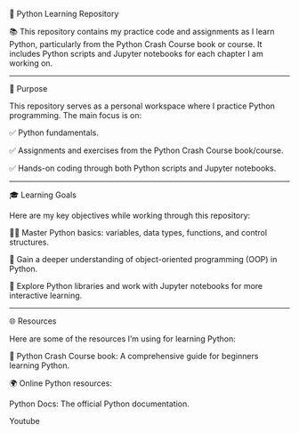 

🐍 Python Learning Repository

📚 This repository contains my practice code and assignments as I learn Python, particularly from the Python Crash Course book or course. It includes Python scripts and Jupyter notebooks for each chapter I am working on.


---

🎯 Purpose

This repository serves as a personal workspace where I practice Python programming. The main focus is on:

✅ Python fundamentals.

✅ Assignments and exercises from the Python Crash Course book/course.

✅ Hands-on coding through both Python scripts and Jupyter notebooks.



---

🎓 Learning Goals

Here are my key objectives while working through this repository:

🧑‍💻 Master Python basics: variables, data types, functions, and control structures.

🚀 Gain a deeper understanding of object-oriented programming (OOP) in Python.

🧠 Explore Python libraries and work with Jupyter notebooks for more interactive learning.



---

🌐 Resources

Here are some of the resources I’m using for learning Python:

📘 Python Crash Course book: A comprehensive guide for beginners learning Python.

🌍 Online Python resources:

Python Docs: The official Python documentation.

Youtube 






